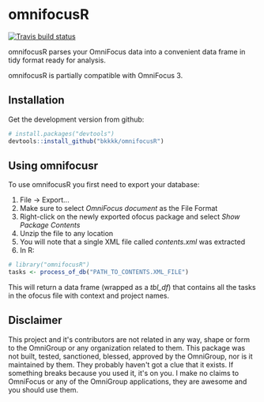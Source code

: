 # omnifocusR

[![Travis build status](https://travis-ci.org/bkkkk/omnifocusR.svg?branch=master)](https://travis-ci.org/bkkkk/omnifocusR)

omnifocusR parses your OmniFocus data into a convenient data frame in tidy format ready for analysis.

omnifocusR is partially compatible with OmniFocus 3.

## Installation

Get the development version from github:

```R
# install.packages("devtools")
devtools::install_github("bkkkk/omnifocusR")
```

## Using omnifocusr

To use omnifocusR you first need to export your database:

1. File -> Export...
2. Make sure to select *OmniFocus document* as the File Format
3. Right-click on the newly exported ofocus package and select *Show Package Contents*
4. Unzip the file to any location
5. You will note that a single XML file called *contents.xml* was extracted
6. In R:

```R
# library("omnifocusR")
tasks <- process_of_db("PATH_TO_CONTENTS.XML_FILE")
```

This will return a data frame (wrapped as a *tbl_df*) that contains all the tasks in the ofocus file with context and project names.

## Disclaimer

This project and it's contributors are not related in any way, shape or form to the OmniGroup or any organization related to them. This package was not built, tested, sanctioned, blessed, approved by the OmniGroup, nor is it maintained by them. They probably haven't got a clue that it exists. If something breaks because you used it, it's on you. I make no claims to OmniFocus or any of the OmniGroup applications, they are awesome and you should use them.
